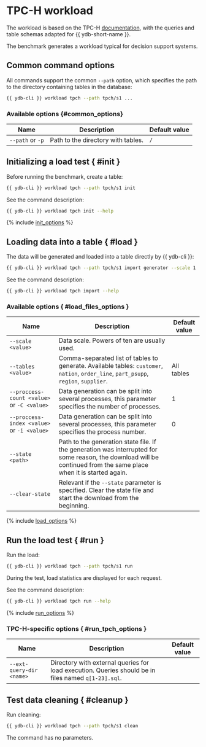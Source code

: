 # TPC-H workload

The workload is based on the TPC-H [documentation](https://www.tpc.org/tpc_documents_current_versions/pdf/tpc-h_v2.17.1.pdf), with the queries and table schemas adapted for {{ ydb-short-name }}.

The benchmark generates a workload typical for decision support systems.

## Common command options

All commands support the common `--path` option, which specifies the path to the directory containing tables in the database:

```bash
{{ ydb-cli }} workload tpch --path tpch/s1 ...
```

### Available options {#common_options}

Name | Description | Default value
---|---|---
`--path` or `-p` | Path to the directory with tables. | `/`

## Initializing a load test { #init }

Before running the benchmark, create a table:

```bash
{{ ydb-cli }} workload tpch --path tpch/s1 init
```

See the command description:

```bash
{{ ydb-cli }} workload tpch init --help
```

{% include [init_options](./_includes/workload/init_options_tpc.md) %}

## Loading data into a table { #load }

The data will be generated and loaded into a table directly by {{ ydb-cli }}:

```bash
{{ ydb-cli }} workload tpch --path tpch/s1 import generator --scale 1
```

See the command description:

```bash
{{ ydb-cli }} workload tpch import --help
```

### Available options { #load_files_options }

Name | Description | Default value
---|---|---
`--scale <value>` | Data scale. Powers of ten are usually used. |
`--tables <value>` | Comma-separated list of tables to generate. Available tables: `customer`, `nation`, `order_line`, `part_psupp`, `region`, `supplier`. | All tables
`--proccess-count <value>` or `-C <value>` | Data generation can be split into several processes, this parameter specifies the number of processes. | 1
`--proccess-index <value>` or `-i <value>` | Data generation can be split into several processes, this parameter specifies the process number. | 0
`--state <path>` | Path to the generation state file. If the generation was interrupted for some reason, the download will be continued from the same place when it is started again. |
`--clear-state` | Relevant if the `--state` parameter is specified. Clear the state file and start the download from the beginning. |

{% include [load_options](./_includes/workload/load_options.md) %}

## Run the load test { #run }

Run the load:

```bash
{{ ydb-cli }} workload tpch --path tpch/s1 run
```

During the test, load statistics are displayed for each request.

See the command description:


```bash
{{ ydb-cli }} workload tpch run --help
```

{% include [run_options](./_includes/workload/run_options.md) %}

### TPC-H-specific options { #run_tpch_options }

Name | Description | Default value
---|---|---
`--ext-query-dir <name>` | Directory with external queries for load execution. Queries should be in files named `q[1-23].sql`. |

## Test data cleaning { #cleanup }

Run cleaning:

```bash
{{ ydb-cli }} workload tpch --path tpch/s1 clean
```

The command has no parameters.
